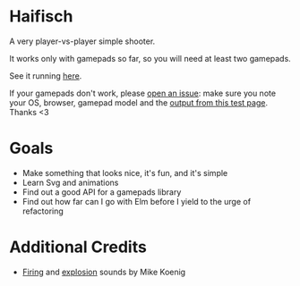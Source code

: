 Haifisch
========

A very player-vs-player simple shooter.

It works only with gamepads so far, so you will need at least two gamepads.

See it running [here](https://xarvh.github.io/elm-haifisch/).


If your gamepads don't work, please [open an issue](https://github.com/xarvh/elm-haifisch/issues): make sure you note
your OS, browser, gamepad model and the [output from this test page](https://xarvh.github.io/elm-gamepad/).
Thanks <3



Goals
=====
* Make something that looks nice, it's fun, and it's simple
* Learn Svg and animations
* Find out a good API for a gamepads library
* Find out how far can I go with Elm before I yield to the urge of refactoring


Additional Credits
==================
* [Firing](http://soundbible.com/1771-Laser-Cannon.html) and [explosion](http://soundbible.com/1467-Grenade-Explosion.html) sounds by Mike Koenig

